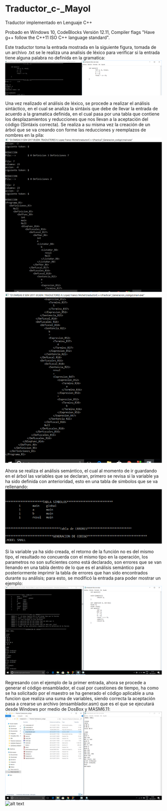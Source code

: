 # Traductor_c-_Mayol
Traductor implementado en Lenguaje C++

Probado en Windows 10, CodeBlocks Versión 12.11, Compiler flags "Have g++ follow the C++11 ISO C++ language standard".

Este traductor toma la entrada mostrada en la siguiente figura, tomada de un archivo .txt se le realiza una analisis de léxico para verificar si la entrada tiene alguna palabra no definida en la gramatica:
![alt text](https://github.com/MayolZazueta/Traductor_c-_Mayol/blob/master/SCREENS%20TRADUCTOR/1Screen_entrada.PNG)


Una vez realizado el análisis de léxico, se procede a realizar el análisis sintáctico, en el cual se analiza la sintáxis que debe de llevar la entrada de acuerdo a la gramatica definida, en el cual pasa por una tabla que contiene los desplazamientos y reducciones que nos llevan a la aceptación del código (Sintáxis correcta). Se realiza a su misma vez la creación de un árbol que se va creando con forme las reducciones y reemplazos de nombres en la pila: 
![alt text](https://github.com/MayolZazueta/Traductor_c-_Mayol/blob/master/SCREENS%20TRADUCTOR/2Screen_arbol_1.PNG)
![alt text](https://github.com/MayolZazueta/Traductor_c-_Mayol/blob/master/SCREENS%20TRADUCTOR/3Screen_arbol_2.PNG)


Ahora se realiza el análisis semántico, el cual al momento de ir guardando en el árbol las variables que se declaran, primero se revisa si la variable ya ha sido definida con anterioridad, esto en una tabla de simbolos que se va rellenando: 
![alt text](https://github.com/MayolZazueta/Traductor_c-_Mayol/blob/master/SCREENS%20TRADUCTOR/4Tabla_simbolos.png)


Si la variable ya ha sido creada, el retorno de la función no es del mismo tipo, el resultado no concuerda con el mismo tipo en la operación, los parametros no son suficientes como está declarado, son errores que se van llenando en una tabla dentro de lo que es el análisis semántico para posteriormente imprimir la tabla de errores que han sido encontrados durante su análisis; para esto, se modificó la entrada para poder mostrar un ejemplo: 
![alt text](https://github.com/MayolZazueta/Traductor_c-_Mayol/blob/master/SCREENS%20TRADUCTOR/6_Entrada2_ConErroresParaTablaErrores.PNG)


Regresando con el ejemplo de la primer entrada, ahora se procede a generar el código ensamblador, el cual por cuestiones de tiempo, ha como se ha solicitado por el maestro se ha generado el código aplicable a una funcion que realiza una suma de variables, siendo correcta la aceptación pasa a crearse un archivo (ensamblador.asm) que es el que se ejecutará desde Windows por medio de DosBox y MASM6.11:
![alt text](https://github.com/MayolZazueta/Traductor_c-_Mayol/blob/master/SCREENS%20TRADUCTOR/7Ensamblador_asm_Generado.PNG)
![alt text](https://github.com/MayolZazueta/Traductor_c-_Mayol/blob/master/SCREENS%20TRADUCTOR/8Ejecuci%C3%B3n.PNG)
